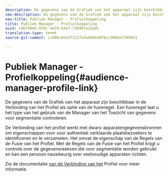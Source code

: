 ```yaml
---
description: De gegevens van de Grafiek van het apparaat zijn beschikbaar in de Verbinding van het Profiel als optie van de fusieregel. Een fusieregel laat u het type van het gebruik van de Manager van het Toezicht van gegevens voor segmentatie controleren.
seo-description: De gegevens van de Grafiek van het apparaat zijn beschikbaar in de Verbinding van het Profiel als optie van de fusieregel. Een fusieregel laat u het type van het gebruik van de Manager van het Toezicht van gegevens voor segmentatie controleren.
seo-title: Publiek Manager - Profielkoppeling
title: Publiek Manager - Profielkoppeling
uuid: cebf40e5-9f0c-4e59-b4a7-73696fa2dadc
translation-type: tm+mt
source-git-commit: c1d0bc05d3f211fa3e899e98fbcc908be7399031

---
```



# Publiek Manager - Profielkoppeling{#audience-manager-profile-link}

De gegevens van de Grafiek van het apparaat zijn beschikbaar in de Verbinding van het Profiel als optie van de fusieregel. Een fusieregel laat u het type van het gebruik van de Manager van het Toezicht van gegevens voor segmentatie controleren.

De Verbinding van het profiel werkt met dwars-apparatengegevensbronnen om eigenschappen voor voor authentiek verklaarde plaatsbezoekers te identificeren en te verzamelen. Het omvat de eigenschap van de Regels van de Fusie van het Profiel. Met de Regels van de Fusie van het Profiel krijgt u controle over de gegevensreeksen die voor segmentatie worden gebruikt en kan een persoon nauwkeurig over veelvoudige apparaten richten.

Zie de documentatie [van de Verbinding van het](https://marketing.adobe.com/resources/help/en_US/aam/profile-link-intro.html) Profiel voor meer informatie.
